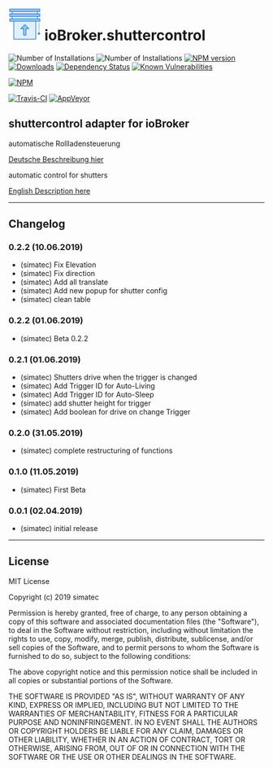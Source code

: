 <h1>
    <img src="admin/shuttercontrol.png" width="64"/>
    ioBroker.shuttercontrol
</h1>

![Number of Installations](http://iobroker.live/badges/shuttercontrol-installed.svg) 
![Number of Installations](http://iobroker.live/badges/shuttercontrol-stable.svg)
[![NPM version](http://img.shields.io/npm/v/iobroker.shuttercontrol.svg)](https://www.npmjs.com/package/iobroker.shuttercontrol)
[![Downloads](https://img.shields.io/npm/dm/iobroker.shuttercontrol.svg)](https://www.npmjs.com/package/iobroker.shuttercontrol)
[![Dependency Status](https://img.shields.io/david/simatec/iobroker.shuttercontrol.svg)](https://david-dm.org/simatec/iobroker.shuttercontrol)
[![Known Vulnerabilities](https://snyk.io/test/github/simatec/ioBroker.shuttercontrol/badge.svg)](https://snyk.io/test/github/simatec/ioBroker.shuttercontrol)

[![NPM](https://nodei.co/npm/iobroker.shuttercontrol.png?downloads=true)](https://nodei.co/npm/iobroker.shuttercontrol/)

[![Travis-CI](http://img.shields.io/travis/simatec/ioBroker.shuttercontrol/master.svg)](https://travis-ci.org/simatec/ioBroker.shuttercontrol)
[![AppVeyor](https://ci.appveyor.com/api/projects/status/github/simatec/ioBroker.shuttercontrol?branch=master&svg=true)](https://ci.appveyor.com/project/simatec/ioBroker-shuttercontrol/)

## shuttercontrol adapter for ioBroker

automatische Rollladensteuerung

[Deutsche Beschreibung hier](docs/de/shuttercontrol.md)

automatic control for shutters

[English Description here](docs/en/shuttercontrol.md)

*************************************************************************************************************************************



## Changelog

### 0.2.2 (10.06.2019)
* (simatec) Fix Elevation
* (simatec) Fix direction
* (simatec) Add all translate
* (simatec) Add new popup for shutter config
* (simatec) clean table

### 0.2.2 (01.06.2019)
* (simatec) Beta 0.2.2

### 0.2.1 (01.06.2019)
* (simatec) Shutters drive when the trigger is changed
* (simatec) Add Trigger ID for Auto-Living
* (simatec) Add Trigger ID for Auto-Sleep
* (simatec) add shutter height for trigger
* (simatec) Add boolean for drive on change Trigger

### 0.2.0 (31.05.2019)
* (simatec) complete restructuring of functions

### 0.1.0 (11.05.2019)
* (simatec) First Beta

### 0.0.1 (02.04.2019)
* (simatec) initial release


*************************************************************************************************************************************



## License
MIT License

Copyright (c) 2019 simatec

Permission is hereby granted, free of charge, to any person obtaining a copy
of this software and associated documentation files (the "Software"), to deal
in the Software without restriction, including without limitation the rights
to use, copy, modify, merge, publish, distribute, sublicense, and/or sell
copies of the Software, and to permit persons to whom the Software is
furnished to do so, subject to the following conditions:

The above copyright notice and this permission notice shall be included in all
copies or substantial portions of the Software.

THE SOFTWARE IS PROVIDED "AS IS", WITHOUT WARRANTY OF ANY KIND, EXPRESS OR
IMPLIED, INCLUDING BUT NOT LIMITED TO THE WARRANTIES OF MERCHANTABILITY,
FITNESS FOR A PARTICULAR PURPOSE AND NONINFRINGEMENT. IN NO EVENT SHALL THE
AUTHORS OR COPYRIGHT HOLDERS BE LIABLE FOR ANY CLAIM, DAMAGES OR OTHER
LIABILITY, WHETHER IN AN ACTION OF CONTRACT, TORT OR OTHERWISE, ARISING FROM,
OUT OF OR IN CONNECTION WITH THE SOFTWARE OR THE USE OR OTHER DEALINGS IN THE
SOFTWARE.
